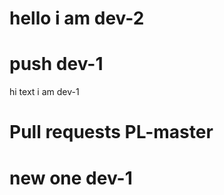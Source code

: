 
# 




# hello i am dev-2


# push dev-1

hi text i am dev-1

# Pull requests PL-master





# new one dev-1
